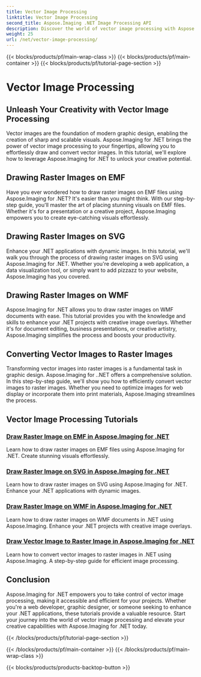 ```yaml
---
title: Vector Image Processing
linktitle: Vector Image Processing
second_title: Aspose.Imaging .NET Image Processing API
description: Discover the world of vector image processing with Aspose.Imaging for .NET. Learn to draw and convert vector images with ease. Enhance your .NET projects today!
weight: 25
url: /net/vector-image-processing/
---
```


{{< blocks/products/pf/main-wrap-class >}}
{{< blocks/products/pf/main-container >}}
{{< blocks/products/pf/tutorial-page-section >}}

# Vector Image Processing


## Unleash Your Creativity with Vector Image Processing

Vector images are the foundation of modern graphic design, enabling the creation of sharp and scalable visuals. Aspose.Imaging for .NET brings the power of vector image processing to your fingertips, allowing you to effortlessly draw and convert vector images. In this tutorial, we'll explore how to leverage Aspose.Imaging for .NET to unlock your creative potential.

## Drawing Raster Images on EMF

Have you ever wondered how to draw raster images on EMF files using Aspose.Imaging for .NET? It's easier than you might think. With our step-by-step guide, you'll master the art of placing stunning visuals on EMF files. Whether it's for a presentation or a creative project, Aspose.Imaging empowers you to create eye-catching visuals effortlessly.

## Drawing Raster Images on SVG

Enhance your .NET applications with dynamic images. In this tutorial, we'll walk you through the process of drawing raster images on SVG using Aspose.Imaging for .NET. Whether you're developing a web application, a data visualization tool, or simply want to add pizzazz to your website, Aspose.Imaging has you covered.

## Drawing Raster Images on WMF

Aspose.Imaging for .NET allows you to draw raster images on WMF documents with ease. This tutorial provides you with the knowledge and skills to enhance your .NET projects with creative image overlays. Whether it's for document editing, business presentations, or creative artistry, Aspose.Imaging simplifies the process and boosts your productivity.

## Converting Vector Images to Raster Images

Transforming vector images into raster images is a fundamental task in graphic design. Aspose.Imaging for ..NET offers a comprehensive solution. In this step-by-step guide, we'll show you how to efficiently convert vector images to raster images. Whether you need to optimize images for web display or incorporate them into print materials, Aspose.Imaging streamlines the process.

## Vector Image Processing Tutorials
### [Draw Raster Image on EMF in Aspose.Imaging for .NET](./draw-raster-image-on-emf/)
Learn how to draw raster images on EMF files using Aspose.Imaging for .NET. Create stunning visuals effortlessly.
### [Draw Raster Image on SVG in Aspose.Imaging for .NET](./draw-raster-image-on-svg/)
Learn how to draw raster images on SVG using Aspose.Imaging for .NET. Enhance your .NET applications with dynamic images.
### [Draw Raster Image on WMF in Aspose.Imaging for .NET](./draw-raster-image-on-wmf/)
Learn how to draw raster images on WMF documents in .NET using Aspose.Imaging. Enhance your .NET projects with creative image overlays.
### [Draw Vector Image to Raster Image in Aspose.Imaging for .NET](./draw-vector-image-to-raster-image/)
Learn how to convert vector images to raster images in .NET using Aspose.Imaging. A step-by-step guide for efficient image processing.

## Conclusion

Aspose.Imaging for .NET empowers you to take control of vector image processing, making it accessible and efficient for your projects. Whether you're a web developer, graphic designer, or someone seeking to enhance your .NET applications, these tutorials provide a valuable resource. Start your journey into the world of vector image processing and elevate your creative capabilities with Aspose.Imaging for .NET today.

{{< /blocks/products/pf/tutorial-page-section >}}

{{< /blocks/products/pf/main-container >}}
{{< /blocks/products/pf/main-wrap-class >}}

{{< blocks/products/products-backtop-button >}}
